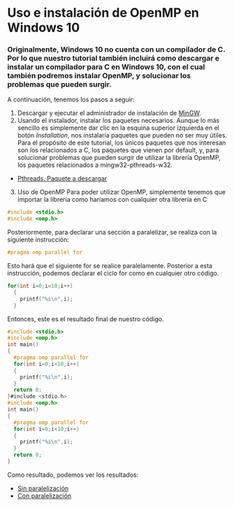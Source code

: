 # Uso e instalación de OpenMP en Windows 10

### Originalmente, Windows 10 no cuenta con un compilador de C. Por lo que nuestro tutorial también incluirá como descargar e instalar un compilador para C en Windows 10, con el cual también podremos instalar OpenMP, y solucionar los problemas que pueden surgir.
A continuación, tenemos los pasos a seguir: 
1. Descargar y ejecutar el administrador de instalación de [MinGW](http://www.mingw.org/). 
2. Usando el instalador, instalar los paquetes necesarios. 
Aunque lo más sencillo es simplemente dar clic en la esquina superior izquierda en el botón *Installation*, nos instalaría paquetes que pueden no ser muy útiles. 
Para el propósito de este tutorial, los únicos paquetes que nos interesan son los relacionados a C, los paquetes que vienen por default, y, para solucionar problemas que pueden surgir de utilizar la librería OpenMP, los paquetes relacionados a mingw32-pthreads-w32.
* [Pthreads. Paquete a descargar](https://github.com/AntonioDehesa/Tutorial-Multiprocesadores/blob/main/Images/MinGWInstalacion.JPG)
3. Uso de OpenMP
Para poder utilizar OpenMP, simplemente tenemos que importar la librería como haríamos con cualquier otra librería en C
```c
#include <stdio.h>
#include <omp.h>
```
Posteriormente, para declarar una sección a paralelizar, se realiza con la siguiente instrucción: 
```c
#pragma omp parallel for
```
Esto hará que el siguiente for se realice paralelamente. 
Posterior a esta instrucción, podemos declarar el ciclo for como en cualquier otro código. 
```c
for(int i=0;i<10;i++)
  {
    printf("%i\n",i);
  }
```
Entonces, este es el resultado final de nuestro código. 
```c
#include <stdio.h>
#include <omp.h>
int main()
{
  #pragma omp parallel for
  for(int i=0;i<10;i++)
  {
    printf("%i\n",i);
  }
  return 0;
}#include <stdio.h>
#include <omp.h>
int main()
{
  #pragma omp parallel for
  for(int i=0;i<10;i++)
  {
    printf("%i\n",i);
  }
  return 0;
}
```
Como resultado, podemos ver los resultados:
* [Sin paralelización](https://github.com/AntonioDehesa/Tutorial-Multiprocesadores/blob/main/Images/SinParalel.JPG)
* [Con paralelización](https://github.com/AntonioDehesa/Tutorial-Multiprocesadores/blob/main/Images/ConParalel.JPG)
